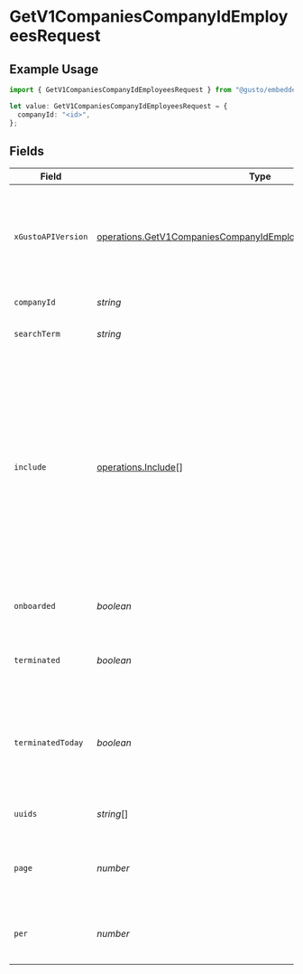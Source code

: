 # GetV1CompaniesCompanyIdEmployeesRequest

## Example Usage

```typescript
import { GetV1CompaniesCompanyIdEmployeesRequest } from "@gusto/embedded-api/models/operations/getv1companiescompanyidemployees.js";

let value: GetV1CompaniesCompanyIdEmployeesRequest = {
  companyId: "<id>",
};
```

## Fields

| Field                                                                                                                                                                                                                                                                                          | Type                                                                                                                                                                                                                                                                                           | Required                                                                                                                                                                                                                                                                                       | Description                                                                                                                                                                                                                                                                                    |
| ---------------------------------------------------------------------------------------------------------------------------------------------------------------------------------------------------------------------------------------------------------------------------------------------- | ---------------------------------------------------------------------------------------------------------------------------------------------------------------------------------------------------------------------------------------------------------------------------------------------- | ---------------------------------------------------------------------------------------------------------------------------------------------------------------------------------------------------------------------------------------------------------------------------------------------- | ---------------------------------------------------------------------------------------------------------------------------------------------------------------------------------------------------------------------------------------------------------------------------------------------- |
| `xGustoAPIVersion`                                                                                                                                                                                                                                                                             | [operations.GetV1CompaniesCompanyIdEmployeesHeaderXGustoAPIVersion](../../models/operations/getv1companiescompanyidemployeesheaderxgustoapiversion.md)                                                                                                                                         | :heavy_minus_sign:                                                                                                                                                                                                                                                                             | Determines the date-based API version associated with your API call. If none is provided, your application's [minimum API version](https://docs.gusto.com/embedded-payroll/docs/api-versioning#minimum-api-version) is used.                                                                   |
| `companyId`                                                                                                                                                                                                                                                                                    | *string*                                                                                                                                                                                                                                                                                       | :heavy_check_mark:                                                                                                                                                                                                                                                                             | The UUID of the company                                                                                                                                                                                                                                                                        |
| `searchTerm`                                                                                                                                                                                                                                                                                   | *string*                                                                                                                                                                                                                                                                                       | :heavy_minus_sign:                                                                                                                                                                                                                                                                             | A string to search for in the object's names                                                                                                                                                                                                                                                   |
| `include`                                                                                                                                                                                                                                                                                      | [operations.Include](../../models/operations/include.md)[]                                                                                                                                                                                                                                     | :heavy_minus_sign:                                                                                                                                                                                                                                                                             | Include the requested attribute(s) in each employee response, multiple options are comma separated. Available options:<br/>- all_compensations: Include all effective dated compensations for each job instead of only the current compensation<br/>- custom_fields: Include employees' custom fields<br/> |
| `onboarded`                                                                                                                                                                                                                                                                                    | *boolean*                                                                                                                                                                                                                                                                                      | :heavy_minus_sign:                                                                                                                                                                                                                                                                             | Filters employees by those who have completed onboarding                                                                                                                                                                                                                                       |
| `terminated`                                                                                                                                                                                                                                                                                   | *boolean*                                                                                                                                                                                                                                                                                      | :heavy_minus_sign:                                                                                                                                                                                                                                                                             | Filters employees by those who have been or are scheduled to be terminated                                                                                                                                                                                                                     |
| `terminatedToday`                                                                                                                                                                                                                                                                              | *boolean*                                                                                                                                                                                                                                                                                      | :heavy_minus_sign:                                                                                                                                                                                                                                                                             | Filters employees by those who have been terminated and whose termination is in effect today (excludes active and scheduled to be terminated)                                                                                                                                                  |
| `uuids`                                                                                                                                                                                                                                                                                        | *string*[]                                                                                                                                                                                                                                                                                     | :heavy_minus_sign:                                                                                                                                                                                                                                                                             | Optional subset of employees to fetch.                                                                                                                                                                                                                                                         |
| `page`                                                                                                                                                                                                                                                                                         | *number*                                                                                                                                                                                                                                                                                       | :heavy_minus_sign:                                                                                                                                                                                                                                                                             | The page that is requested. When unspecified, will load all objects unless endpoint forces pagination.                                                                                                                                                                                         |
| `per`                                                                                                                                                                                                                                                                                          | *number*                                                                                                                                                                                                                                                                                       | :heavy_minus_sign:                                                                                                                                                                                                                                                                             | Number of objects per page. For majority of endpoints will default to 25                                                                                                                                                                                                                       |